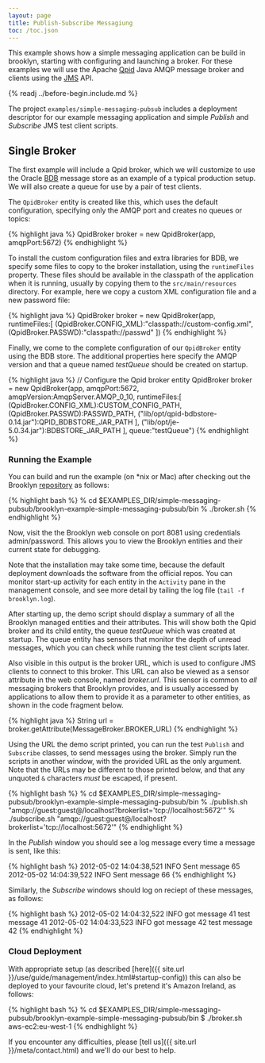 ```yaml
---
layout: page
title: Publish-Subscribe Messagiung
toc: /toc.json
---
```


This example shows how a simple messaging application can be build
in brooklyn, starting with configuring and launching a broker. For
these examples we will use the Apache [Qpid](http://qpid.apache.org/)
Java AMQP message broker and clients using the
[JMS](http://docs.oracle.com/javaee/6/tutorial/doc/bnceh.html) API.

{% readj ../before-begin.include.md %}

The project ``examples/simple-messaging-pubsub`` includes a deployment
descriptor for our example messaging application and simple _Publish_
and _Subscribe_ JMS test client scripts.

## Single Broker

The first example will include a Qpid broker, which we will customize
to use the Oracle [BDB](http://www.oracle.com/technetwork/products/berkeleydb/overview/index.html)
message store as an example of a typical production setup. We will
also create a queue for use by a pair of test clients.

The ``QpidBroker`` entity is created like this, which uses the
default configuration, specifying only the AMQP port and creates
no queues or topics:

{% highlight java %}
QpidBroker broker = new QpidBroker(app, amqpPort:5672)
{% endhighlight %}

To install the custom configuration files and extra libraries for
BDB, we specify some files to copy to the broker installation, using
the ``runtimeFiles`` property. These files should be available in
the classpath of the application when it is running, usually by
copying them to the ``src/main/resources`` directory. For example,
here we copy a custom XML configuration file and a new password
file:

{% highlight java %}
QpidBroker broker = new QpidBroker(app,
        runtimeFiles:[ (QpidBroker.CONFIG_XML):"classpath://custom-config.xml",
                       (QpidBroker.PASSWD):"classpath://passwd" ])
{% endhighlight %}

Finally, we come to the complete configuration of our ``QpidBroker``
entity using the BDB store. The additional properties here specify
the AMQP version and that a queue named _testQueue_ should be created
on startup.

{% highlight java %}
// Configure the Qpid broker entity
QpidBroker broker = new QpidBroker(app,
        amqpPort:5672,
        amqpVersion:AmqpServer.AMQP_0_10,
        runtimeFiles:[ (QpidBroker.CONFIG_XML):CUSTOM_CONFIG_PATH,
                       (QpidBroker.PASSWD):PASSWD_PATH,
                       ("lib/opt/qpid-bdbstore-0.14.jar"):QPID_BDBSTORE_JAR_PATH ],
                       ("lib/opt/je-5.0.34.jar"):BDBSTORE_JAR_PATH ],
        queue:"testQueue")
{% endhighlight %}

### Running the Example

You can build and run the example (on *nix or Mac) after checking
out the Brooklyn [repository](https://www.github.com/brooklyncentral/brooklyn)
as follows:

{% highlight bash %}
% cd $EXAMPLES_DIR/simple-messaging-pubsub/brooklyn-example-simple-messaging-pubsub/bin
% ./broker.sh
{% endhighlight %}

Now, visit the the Brooklyn web console on port 8081 using credentials
admin/password.  This allows you to view the Brooklyn entities and
their current state for debugging.

Note that the installation may take some time, because the default
deployment downloads the software from the official repos.  You can
monitor start-up activity for each entity in the ``Activity`` pane
in the management console, and see more detail by tailing the log
file (``tail -f brooklyn.log``).

After starting up, the demo script should display a summary of all
the Brooklyn managed entities and their attributes. This will show
both the Qpid broker and its child entity, the queue _testQueue_
which was created at startup. The queue entity has sensors that
monitor the depth of unread messages, which you can check while
running the test client scripts later.

Also visible in this output is the broker URL, which is used to
configure JMS clients to connect to this broker. This URL can also
be viewed as a sensor attribute in the web console, named _broker.url_.
This sensor is common to _all_ messaging brokers that Brooklyn
provides, and is usually accessed by applications to allow them to
provide it as a parameter to other entities, as shown in the code
fragment below.

{% highlight java %}
String url = broker.getAttribute(MessageBroker.BROKER_URL)
{% endhighlight %}

Using the URL the demo script printed, you can run the test ``Publish``
and ``Subscribe`` classes, to send messages using the broker. Simply
run the scripts in another window, with the provided URL as the
only argument. Note that the URLs may be different to those printed
below, and that any unquoted ``&`` characters *must* be escaped,
if present.

{% highlight bash %}
% cd $EXAMPLES_DIR/simple-messaging-pubsub/brooklyn-example-simple-messaging-pubsub/bin
% ./publish.sh "amqp://guest:guest@/localhost?brokerlist='tcp://localhost:5672'"
% ./subscribe.sh "amqp://guest:guest@/localhost?brokerlist='tcp://localhost:5672'"
{% endhighlight %}

In the _Publish_ window you should see a log message every time a
message is sent, like this:

{% highlight bash %}
2012-05-02 14:04:38,521 INFO  Sent message 65
2012-05-02 14:04:39,522 INFO  Sent message 66
{% endhighlight %}

Similarly, the _Subscribe_ windows should log on reciept of these
messages, as follows:

{% highlight bash %}
2012-05-02 14:04:32,522 INFO  got message 41 test message 41
2012-05-02 14:04:33,523 INFO  got message 42 test message 42
{% endhighlight %}

### Cloud Deployment

With appropriate setup (as described
[here]({{ site.url }}/use/guide/management/index.html#startup-config))
this can also be deployed to your favourite cloud, let's pretend
it's Amazon Ireland, as follows:

{% highlight bash %}
% cd $EXAMPLES_DIR/simple-messaging-pubsub/brooklyn-example-simple-messaging-pubsub/bin
$ ./broker.sh aws-ec2:eu-west-1
{% endhighlight %}

If you encounter any difficulties, please
[tell us]({{ site.url }}/meta/contact.html) and we'll do our best
to help.
